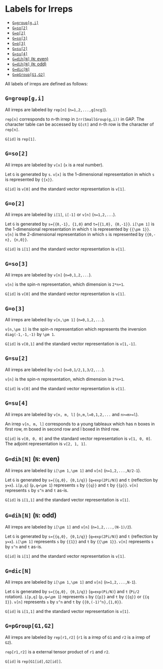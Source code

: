 # Labels for Irreps

- [`G=group[g,i]`](#ggroupgi)
- [`G=so[2]`](#gso2)
- [`G=o[2]`](#go2)
- [`G=so[3]`](#gso3)
- [`G=o[3]`](#go3)
- [`G=su[2]`](#gsu2)
- [`G=su[4]`](#gsu4)
- [`G=dih[N]` (`N`: even)](#gdihn-n-even)
- [`G=dih[N]` (`N`: odd)](#gdihn-n-odd)
- [`G=dic[N]`](#gdicn)
- [`G=pGroup[G1,G2]`](#gpgroupg1g2)

All labels of irreps are defined as follows:

## `G=group[g,i]`

All irreps are labeled by `rep[n]` (`n=1,2,...,g[ncg]`).

`rep[n]` corresponds to n-th irrep in `Irr(SmallGroup(g,i))` in GAP.
The character table can be accessed by `G[ct]` and n-th row is the character of `rep[n]`.

`G[id]` is `rep[1]`.

## `G=so[2]`

All irreps are labeled by `v[x]` (`x` is a real number).

Let `G` is generated by `s`.
`v[x]` is the 1-dimensional representation in which `s` is represented by `{{x}}`.

`G[id]` is `v[0]` and the standard vector representation is `v[1]`.

## `G=o[2]`

All irreps are labeled by `i[1]`, `i[-1]` or `v[n]` (`n=1,2,...`).

Let `G` is generated by `s={{0,-1}, {1,0}` and `t={{1,0}, {0,-1}}`.
`i[\pm 1]` is the 1-dimensional representation in which `t` is represented by `{{\pm 1}}`.
`v[n]` is the 2-dimensional representation in which `s` is represented by `{{0,-n}, {n,0}}`.

`G[id]` is `i[1]` and the standard vector representation is `v[1]`.

## `G=so[3]`

All irreps are labeled by `v[n]` (`n=0,1,2,...`).

`v[n]` is the spin-n representation, which dimension is `2*n+1`.

`G[id]` is `v[0]` and the standard vector representation is `v[1]`.

## `G=o[3]`

All irreps are labeled by `v[n,\pm 1]` (`n=0,1,2,...`).

`v[n,\pm 1]` is the spin-n representation which represents the inversion `diag(-1,-1,-1)` by `\pm 1`.

`G[id]` is `v[0,1]` and the standard vector representation is `v[1,-1]`.

## `G=su[2]`

All irreps are labeled by `v[n]` (`n=0,1/2,1,3/2,...`).

`v[n]` is the spin-n representation, which dimension is `2*n+1`.

`G[id]` is `v[0]` and the standard vector representation is `v[1]`.

## `G=su[4]`

All irreps are labeled by `v[n, m, l]` (`n,m,l=0,1,2,...` and `n>=m>=l`).

An irrep `v[n, m, l]` corresponds to a young tableaux
which has n boxes in first row, m boxed in second row and l boxed in third row.

`G[id]` is `v[0, 0, 0]` and the standard vector representation is `v[1, 0, 0]`.
The adjoint representation is `v[2, 1, 1]`.

## `G=dih[N]` (`N`: even)

All irreps are labeled by `i[\pm 1,\pm 1]` and `v[n]` (`n=1,2,...,N/2-1`).

Let `G` is generated by `s={{q,0}, {0,1/q}}` (`q=exp(2Pi/N)`) and `t` (reflection by `y=x`).
`i[p,q]` (`p,q=\pm 1`) represents `s` by `{{q}}` and `t` by `{{p}}`.
`v[n]` represents `s` by `s^n` and `t` as-is.

`G[id]` is `i[1,1]` and the standard vector representation is `v[1]`.

## `G=dih[N]` (`N`: odd)

All irreps are labeled by `i[\pm 1]` and `v[n]` (`n=1,2,...,(N-1)/2`).

Let `G` is generated by `s={{q,0}, {0,1/q}}` (`q=exp(2Pi/N)`) and `t` (reflection by `y=x`).
`i[\pm 1]` represents `s` by `{{1}}` and `t` by `{{\pm 1}}`.
`v[n]` represents `s` by `s^n` and `t` as-is.

`G[id]` is `i[1]` and the standard vector representation is `v[1]`.

## `G=dic[N]`

All irreps are labeled by `i[\pm 1,\pm 1]` and `v[n]` (`n=1,2,...,N-1`).

Let `G` is generated by `s={{q,0}, {0,1/q}}` (`q=exp(Pi/N)`) and `t` (`Pi/2` rotation).
`i[p,q]` (`p,q=\pm 1`) represents `s` by `{{p}}` and `t` by `{{q}}` or `{{q I}}`.
`v[n]` represents `s` by `s^n` and `t` by `{{0,(-1)^n},{1,0}}`.

`G[id]` is `i[1,1]` and the standard vector representation is `v[1]`.

## `G=pGroup[G1,G2]`

All irreps are labeled by `rep[r1,r2]`
(`r1` is a irrep of `G1` and `r2` is a irrep of `G2`).

`rep[r1,r2]` is a external tensor product of `r1` and `r2`.

`G[id]` is `rep[G1[id],G2[id]]`.
